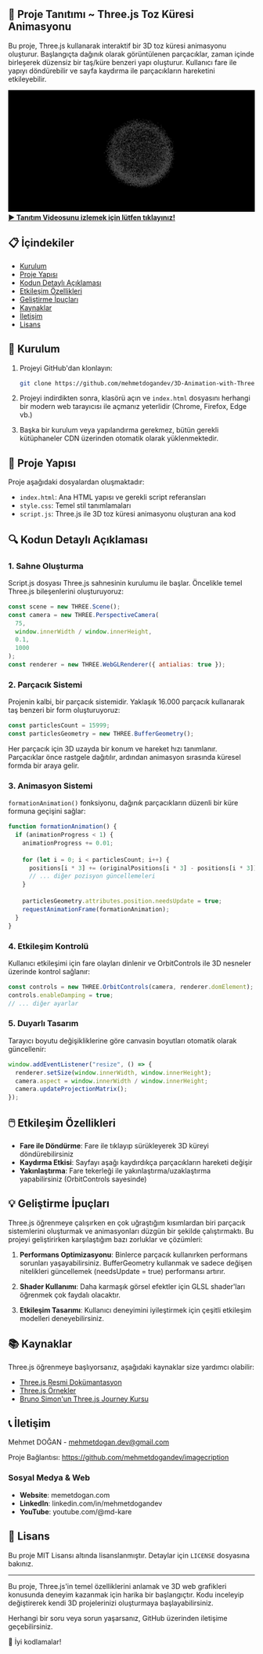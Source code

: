 
## 🌟 Proje Tanıtımı ~ Three.js Toz Küresi Animasyonu

Bu proje, Three.js kullanarak interaktif bir 3D toz küresi animasyonu oluşturur. Başlangıçta dağınık olarak görüntülenen parçacıklar, zaman içinde birleşerek düzensiz bir taş/küre benzeri yapı oluşturur. Kullanıcı fare ile yapıyı döndürebilir ve sayfa kaydırma ile parçacıkların hareketini etkileyebilir.

<a href="https://youtu.be/hGS7ElkIqBM" title="Yönetim Paneli Tanıtım Videosu">
  <img src="anasayfa.png" alt="Toz Küresi Animasyonu" />    <br>
    <b>▶️ Tanıtım Videosunu izlemek için lütfen tıklayınız!</b>
  </a>

## 📋 İçindekiler

- [Kurulum](#kurulum)
- [Proje Yapısı](#proje-yapısı)
- [Kodun Detaylı Açıklaması](#kodun-detaylı-açıklaması)
- [Etkileşim Özellikleri](#etkileşim-özellikleri)
- [Geliştirme İpuçları](#geliştirme-ipuçları)
- [Kaynaklar](#kaynaklar)
- [İletişim](#iletişim)
- [Lisans](#lisans)

## 🔧 Kurulum

1. Projeyi GitHub'dan klonlayın:

   ```bash
   git clone https://github.com/mehmetdogandev/3D-Animation-with-Three-JS.git
   ```

2. Projeyi indirdikten sonra, klasörü açın ve `index.html` dosyasını herhangi bir modern web tarayıcısı ile açmanız yeterlidir (Chrome, Firefox, Edge vb.)

3. Başka bir kurulum veya yapılandırma gerekmez, bütün gerekli kütüphaneler CDN üzerinden otomatik olarak yüklenmektedir.

## 📁 Proje Yapısı

Proje aşağıdaki dosyalardan oluşmaktadır:

- `index.html`: Ana HTML yapısı ve gerekli script referansları
- `style.css`: Temel stil tanımlamaları
- `script.js`: Three.js ile 3D toz küresi animasyonu oluşturan ana kod

## 🔍 Kodun Detaylı Açıklaması

### 1. Sahne Oluşturma

Script.js dosyası Three.js sahnesinin kurulumu ile başlar. Öncelikle temel Three.js bileşenlerini oluşturuyoruz:

```javascript
const scene = new THREE.Scene();
const camera = new THREE.PerspectiveCamera(
  75,
  window.innerWidth / window.innerHeight,
  0.1,
  1000
);
const renderer = new THREE.WebGLRenderer({ antialias: true });
```

### 2. Parçacık Sistemi

Projenin kalbi, bir parçacık sistemidir. Yaklaşık 16.000 parçacık kullanarak taş benzeri bir form oluşturuyoruz:

```javascript
const particlesCount = 15999;
const particlesGeometry = new THREE.BufferGeometry();
```

Her parçacık için 3D uzayda bir konum ve hareket hızı tanımlanır. Parçacıklar önce rastgele dağıtılır, ardından animasyon sırasında küresel formda bir araya gelir.

### 3. Animasyon Sistemi

`formationAnimation()` fonksiyonu, dağınık parçacıkların düzenli bir küre formuna geçişini sağlar:

```javascript
function formationAnimation() {
  if (animationProgress < 1) {
    animationProgress += 0.01;

    for (let i = 0; i < particlesCount; i++) {
      positions[i * 3] += (originalPositions[i * 3] - positions[i * 3]) * 0.05;
      // ... diğer pozisyon güncellemeleri
    }

    particlesGeometry.attributes.position.needsUpdate = true;
    requestAnimationFrame(formationAnimation);
  }
}
```

### 4. Etkileşim Kontrolü

Kullanıcı etkileşimi için fare olayları dinlenir ve OrbitControls ile 3D nesneler üzerinde kontrol sağlanır:

```javascript
const controls = new THREE.OrbitControls(camera, renderer.domElement);
controls.enableDamping = true;
// ... diğer ayarlar
```

### 5. Duyarlı Tasarım

Tarayıcı boyutu değişikliklerine göre canvasin boyutları otomatik olarak güncellenir:

```javascript
window.addEventListener("resize", () => {
  renderer.setSize(window.innerWidth, window.innerHeight);
  camera.aspect = window.innerWidth / window.innerHeight;
  camera.updateProjectionMatrix();
});
```

## 🖱️ Etkileşim Özellikleri

- **Fare ile Döndürme**: Fare ile tıklayıp sürükleyerek 3D küreyi döndürebilirsiniz
- **Kaydırma Etkisi**: Sayfayı aşağı kaydırdıkça parçacıkların hareketi değişir
- **Yakınlaştırma**: Fare tekerleği ile yakınlaştırma/uzaklaştırma yapabilirsiniz (OrbitControls sayesinde)

## 💡 Geliştirme İpuçları

Three.js öğrenmeye çalışırken en çok uğraştığım kısımlardan biri parçacık sistemlerini oluşturmak ve animasyonları düzgün bir şekilde çalıştırmaktı. Bu projeyi geliştirirken karşılaştığım bazı zorluklar ve çözümleri:

1. **Performans Optimizasyonu**: Binlerce parçacık kullanırken performans sorunları yaşayabilirsiniz. BufferGeometry kullanmak ve sadece değişen nitelikleri güncellemek (needsUpdate = true) performansı artırır.

2. **Shader Kullanımı**: Daha karmaşık görsel efektler için GLSL shader'ları öğrenmek çok faydalı olacaktır.

3. **Etkileşim Tasarımı**: Kullanıcı deneyimini iyileştirmek için çeşitli etkileşim modelleri deneyebilirsiniz.

## 📚 Kaynaklar

Three.js öğrenmeye başlıyorsanız, aşağıdaki kaynaklar size yardımcı olabilir:

- [Three.js Resmi Dokümantasyon](https://threejs.org/docs/)
- [Three.js Örnekler](https://threejs.org/examples/)
- [Bruno Simon'un Three.js Journey Kursu](https://threejs-journey.com/)

## 📞 İletişim

Mehmet DOĞAN - mehmetdogan.dev@gmail.com

Proje Bağlantısı: https://github.com/mehmetdogandev/imagecription

### Sosyal Medya & Web

- **Website**: memetdogan.com
- **LinkedIn**: linkedin.com/in/mehmetdogandev
- **YouTube**: youtube.com/@md-kare

## 📄 Lisans

Bu proje MIT Lisansı altında lisanslanmıştır. Detaylar için `LICENSE` dosyasına bakınız.

---

Bu proje, Three.js'in temel özelliklerini anlamak ve 3D web grafikleri konusunda deneyim kazanmak için harika bir başlangıçtır. Kodu inceleyip değiştirerek kendi 3D projelerinizi oluşturmaya başlayabilirsiniz.

Herhangi bir soru veya sorun yaşarsanız, GitHub üzerinden iletişime geçebilirsiniz.

🚀 İyi kodlamalar!
